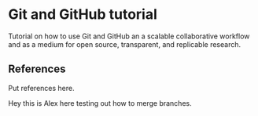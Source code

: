 # Git and GitHub tutorial

Tutorial on how to use Git and GitHub an a scalable collaborative workflow and as a medium for open source, transparent, and replicable research.

## References
Put references here.

Hey this is Alex here testing out how to merge branches.
